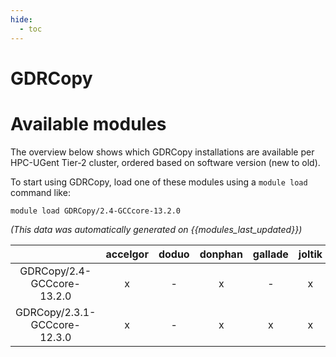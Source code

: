 ```yaml
---
hide:
  - toc
---
```


GDRCopy
=======

# Available modules


The overview below shows which GDRCopy installations are available per HPC-UGent Tier-2 cluster, ordered based on software version (new to old).

To start using GDRCopy, load one of these modules using a `module load` command like:

```shell
module load GDRCopy/2.4-GCCcore-13.2.0
```

*(This data was automatically generated on {{modules_last_updated}})*  

| |accelgor|doduo|donphan|gallade|joltik|litleo|shinx|
| :---: | :---: | :---: | :---: | :---: | :---: | :---: | :---: |
|GDRCopy/2.4-GCCcore-13.2.0|x|-|x|-|x|x|x|
|GDRCopy/2.3.1-GCCcore-12.3.0|x|-|x|x|x|x|x|
